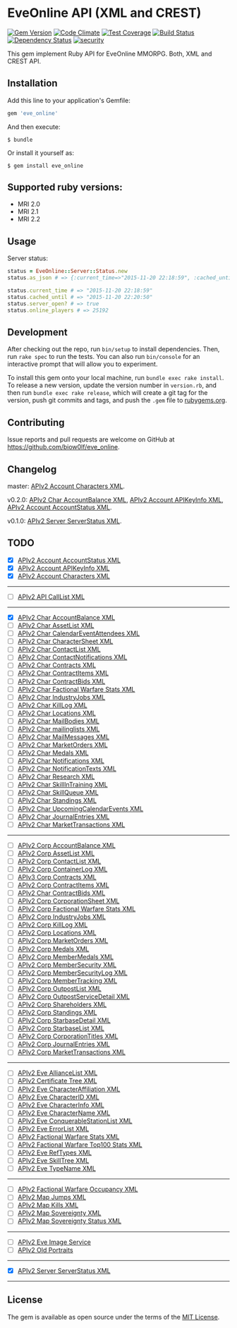 # EveOnline API (XML and CREST)

[![Gem Version](https://badge.fury.io/rb/eve_online.svg)](https://badge.fury.io/rb/eve_online)
[![Code Climate](https://codeclimate.com/github/biow0lf/eve_online/badges/gpa.svg)](https://codeclimate.com/github/biow0lf/eve_online)
[![Test Coverage](https://codeclimate.com/github/biow0lf/eve_online/badges/coverage.svg)](https://codeclimate.com/github/biow0lf/eve_online/coverage)
[![Build Status](https://travis-ci.org/biow0lf/eve_online.svg?branch=master)](https://travis-ci.org/biow0lf/eve_online)
[![Dependency Status](https://gemnasium.com/biow0lf/eve_online.svg)](https://gemnasium.com/biow0lf/eve_online)
[![security](https://hakiri.io/github/biow0lf/eve_online/master.svg)](https://hakiri.io/github/biow0lf/eve_online/master)

This gem implement Ruby API for EveOnline MMORPG. Both, XML and CREST API.

## Installation

Add this line to your application's Gemfile:

```ruby
gem 'eve_online'
```

And then execute:

    $ bundle

Or install it yourself as:

    $ gem install eve_online

## Supported ruby versions:

 * MRI 2.0
 * MRI 2.1
 * MRI 2.2

## Usage

Server status:
```ruby
status = EveOnline::Server::Status.new
status.as_json # => {:current_time=>"2015-11-20 22:18:59", :cached_until=>"2015-11-20 22:20:50", :server_open=>true, :online_players=>25192}

status.current_time # => "2015-11-20 22:18:59"
status.cached_until # => "2015-11-20 22:20:50"
status.server_open? # => true
status.online_players # => 25192
```

## Development

After checking out the repo, run `bin/setup` to install dependencies. Then, run `rake spec` to run the tests. You can also run `bin/console` for an interactive prompt that will allow you to experiment.

To install this gem onto your local machine, run `bundle exec rake install`. To release a new version, update the version number in `version.rb`, and then run `bundle exec rake release`, which will create a git tag for the version, push git commits and tags, and push the `.gem` file to [rubygems.org](https://rubygems.org).

## Contributing

Issue reports and pull requests are welcome on GitHub at https://github.com/biow0lf/eve_online.

## Changelog

master: [APIv2 Account Characters XML](http://wiki.eve-id.net/APIv2_Account_Characters_XML).

v0.2.0: [APIv2 Char AccountBalance XML](http://wiki.eve-id.net/APIv2_Char_AccountBalance_XML), [APIv2 Account APIKeyInfo XML](http://wiki.eve-id.net/APIv2_Account_APIKeyInfo_XML), [APIv2 Account AccountStatus XML](http://wiki.eve-id.net/APIv2_Account_AccountStatus_XML).

v0.1.0: [APIv2 Server ServerStatus XML](http://wiki.eve-id.net/APIv2_Server_ServerStatus_XML).

## TODO

- [x] [APIv2 Account AccountStatus XML](http://wiki.eve-id.net/APIv2_Account_AccountStatus_XML)
- [x] [APIv2 Account APIKeyInfo XML](http://wiki.eve-id.net/APIv2_Account_APIKeyInfo_XML)
- [x] [APIv2 Account Characters XML](http://wiki.eve-id.net/APIv2_Account_Characters_XML)

----

- [ ] [APIv2 API CallList XML](http://wiki.eve-id.net/APIv2_API_CallList_XML)

----

- [x] [APIv2 Char AccountBalance XML](http://wiki.eve-id.net/APIv2_Char_AccountBalance_XML)
- [ ] [APIv2 Char AssetList XML](http://wiki.eve-id.net/APIv2_Char_AssetList_XML)
- [ ] [APIv2 Char CalendarEventAttendees XML](http://wiki.eve-id.net/APIv2_Char_CalendarEventAttendees_XML)
- [ ] [APIv2 Char CharacterSheet XML](http://wiki.eve-id.net/APIv2_Char_CharacterSheet_XML)
- [ ] [APIv2 Char ContactList XML](http://wiki.eve-id.net/APIv2_Char_ContactList_XML)
- [ ] [APIv2 Char ContactNotifications XML](http://wiki.eve-id.net/APIv2_Char_ContactNotifications_XML)
- [ ] [APIv2 Char Contracts XML](http://wiki.eve-id.net/APIv2_Char_Contracts_XML)
- [ ] [APIv2 Char ContractItems XML](http://wiki.eve-id.net/APIv2_Char_ContractItems_XML)
- [ ] [APIv2 Char ContractBids XML](http://wiki.eve-id.net/APIv2_Char_ContractBids_XML)
- [ ] [APIv2 Char Factional Warfare Stats XML](http://wiki.eve-id.net/APIv2_Char_Factional_Warfare_Stats_XML)
- [ ] [APIv2 Char IndustryJobs XML](http://wiki.eve-id.net/APIv2_Char_IndustryJobs_XML)
- [ ] [APIv2 Char KillLog XML](http://wiki.eve-id.net/APIv2_Char_KillLog_XML)
- [ ] [APIv2 Char Locations XML](http://wiki.eve-id.net/APIv2_Char_Locations_XML)
- [ ] [APIv2 Char MailBodies XML](http://wiki.eve-id.net/APIv2_Char_MailBodies_XML)
- [ ] [APIv2 Char mailinglists XML](http://wiki.eve-id.net/APIv2_Char_mailinglists_XML)
- [ ] [APIv2 Char MailMessages XML](http://wiki.eve-id.net/APIv2_Char_MailMessages_XML)
- [ ] [APIv2 Char MarketOrders XML](http://wiki.eve-id.net/APIv2_Char_MarketOrders_XML)
- [ ] [APIv2 Char Medals XML](http://wiki.eve-id.net/APIv2_Char_Medals_XML)
- [ ] [APIv2 Char Notifications XML](http://wiki.eve-id.net/APIv2_Char_Notifications_XML)
- [ ] [APIv2 Char NotificationTexts XML](http://wiki.eve-id.net/APIv2_Char_NotificationTexts_XML)
- [ ] [APIv2 Char Research XML](http://wiki.eve-id.net/APIv2_Char_Research_XML)
- [ ] [APIv2 Char SkillInTraining XML](http://wiki.eve-id.net/APIv2_Char_SkillInTraining_XML)
- [ ] [APIv2 Char SkillQueue XML](http://wiki.eve-id.net/APIv2_Char_SkillQueue_XML)
- [ ] [APIv2 Char Standings XML](http://wiki.eve-id.net/APIv2_Char_Standings_XML)
- [ ] [APIv2 Char UpcomingCalendarEvents XML](http://wiki.eve-id.net/APIv2Char_UpcomingCalendarEvents_XML)
- [ ] [APIv2 Char JournalEntries XML](http://wiki.eve-id.net/APIv2_Char_JournalEntries_XML)
- [ ] [APIv2 Char MarketTransactions XML](http://wiki.eve-id.net/APIv2_Char_MarketTransactions_XML)

----

- [ ] [APIv2 Corp AccountBalance XML](http://wiki.eve-id.net/APIv2_Corp_AccountBalance_XML)
- [ ] [APIv2 Corp AssetList XML](http://wiki.eve-id.net/APIv2_Corp_AssetList_XML)
- [ ] [APIv2 Corp ContactList XML](http://wiki.eve-id.net/APIv2_Corp_ContactList_XML)
- [ ] [APIv2 Corp ContainerLog XML](http://wiki.eve-id.net/APIv2_Corp_ContainerLog_XML)
- [ ] [APIv3 Corp Contracts XML](http://wiki.eve-id.net/APIv3_Corp_Contracts_XML)
- [ ] [APIv2 Corp ContractItems XML](http://wiki.eve-id.net/APIv2_Corp_ContractItems_XML)
- [ ] [APIv2 Char ContractBids XML](http://wiki.eve-id.net/APIv2_Char_ContractBids_XML)
- [ ] [APIv2 Corp CorporationSheet XML](http://wiki.eve-id.net/APIv2_Corp_CorporationSheet_XML)
- [ ] [APIv2 Corp Factional Warfare Stats XML](http://wiki.eve-id.net/APIv2_Corp_Factional_Warfare_Stats_XML)
- [ ] [APIv2 Corp IndustryJobs XML](http://wiki.eve-id.net/APIv2_Corp_IndustryJobs_XML)
- [ ] [APIv2 Corp KillLog XML](http://wiki.eve-id.net/APIv2_Corp_KillLog_XML)
- [ ] [APIv2 Corp Locations XML](http://wiki.eve-id.net/APIv2_Corp_Locations_XML)
- [ ] [APIv2 Corp MarketOrders XML](http://wiki.eve-id.net/APIv2_Corp_MarketOrders_XML)
- [ ] [APIv2 Corp Medals XML](http://wiki.eve-id.net/APIv2_Corp_Medals_XML)
- [ ] [APIv2 Corp MemberMedals XML](http://wiki.eve-id.net/APIv2_Corp_MemberMedals_XML)
- [ ] [APIv2 Corp MemberSecurity XML](http://wiki.eve-id.net/APIv2_Corp_MemberSecurity_XML)
- [ ] [APIv2 Corp MemberSecurityLog XML](http://wiki.eve-id.net/APIv2_Corp_MemberSecurityLog_XML)
- [ ] [APIv2 Corp MemberTracking XML](http://wiki.eve-id.net/APIv2_Corp_MemberTracking_XML)
- [ ] [APIv2 Corp OutpostList XML](http://wiki.eve-id.net/APIv2_Corp_OutpostList_XML)
- [ ] [APIv2 Corp OutpostServiceDetail XML](http://wiki.eve-id.net/APIv2_Corp_OutpostServiceDetail_XML)
- [ ] [APIv2 Corp Shareholders XML](http://wiki.eve-id.net/APIv2_Corp_Shareholders_XML)
- [ ] [APIv2 Corp Standings XML](http://wiki.eve-id.net/APIv2_Corp_Standings_XML)
- [ ] [APIv2 Corp StarbaseDetail XML](http://wiki.eve-id.net/APIv2_Corp_StarbaseDetail_XML)
- [ ] [APIv2 Corp StarbaseList XML](http://wiki.eve-id.net/APIv2_Corp_StarbaseList_XML)
- [ ] [APIv2 Corp CorporationTitles XML](http://wiki.eve-id.net/APIv2_Corp_CorporationTitles_XML)
- [ ] [APIv2 Corp JournalEntries XML](http://wiki.eve-id.net/APIv2_Corp_JournalEntries_XML)
- [ ] [APIv2 Corp MarketTransactions XML](http://wiki.eve-id.net/APIv2_Corp_MarketTransactions_XML)

----

- [ ] [APIv2 Eve AllianceList XML](http://wiki.eve-id.net/APIv2_Eve_AllianceList_XML)
- [ ] [APIv2 Certificate Tree XML](http://wiki.eve-id.net/APIv2_Certificate_Tree_XML)
- [ ] [APIv2 Eve CharacterAffiliation XML](http://wiki.eve-id.net/APIv2_Page_Index?title=APIv2_Eve_CharacterAffiliation_XML&action=edit&redlink=1)
- [ ] [APIv2 Eve CharacterID XML](http://wiki.eve-id.net/APIv2_Eve_CharacterID_XML)
- [ ] [APIv2 Eve CharacterInfo XML](http://wiki.eve-id.net/APIv2_Eve_CharacterInfo_XML)
- [ ] [APIv2 Eve CharacterName XML](http://wiki.eve-id.net/APIv2_Eve_CharacterName_XML)
- [ ] [APIv2 Eve ConquerableStationList XML](http://wiki.eve-id.net/APIv2_Eve_ConquerableStationList_XML)
- [ ] [APIv2 Eve ErrorList XML](http://wiki.eve-id.net/APIv2_Eve_ErrorList_XML)
- [ ] [APIv2 Factional Warfare Stats XML](http://wiki.eve-id.net/APIv2_Factional_Warfare_Stats_XML)
- [ ] [APIv2 Factional Warfare Top100 Stats XML](http://wiki.eve-id.net/APIv2_Factional_Warfare_Top100_Stats_XML)
- [ ] [APIv2 Eve RefTypes XML](http://wiki.eve-id.net/APIv2_Eve_RefTypes_XML)
- [ ] [APIv2 Eve SkillTree XML](http://wiki.eve-id.net/APIv2_Eve_SkillTree_XML)
- [ ] [APIv2 Eve TypeName XML](http://wiki.eve-id.net/APIv2_Eve_TypeName_XML)

----

- [ ] [APIv2 Factional Warfare Occupancy XML](http://wiki.eve-id.net/APIv2_Factional_Warfare_Occupancy_XML)
- [ ] [APIv2 Map Jumps XML](http://wiki.eve-id.net/APIv2_Map_Jumps_XML)
- [ ] [APIv2 Map Kills XML](http://wiki.eve-id.net/APIv2_Map_Kills_XML)
- [ ] [APIv2 Map Sovereignty XML](http://wiki.eve-id.net/APIv2_Map_Sovereignty_XML)
- [ ] [APIv2 Map Sovereignty Status XML](http://wiki.eve-id.net/APIv2_Map_Sovereignty_Status_XML)

----

- [ ] [APIv2 Eve Image Service](http://wiki.eve-id.net/APIv2_Eve_Image_Service)
- [ ] [APIv2 Old Portraits](http://wiki.eve-id.net/APIv2_Old_Portraits)

----

- [x] [APIv2 Server ServerStatus XML](http://wiki.eve-id.net/APIv2_Server_ServerStatus_XML)

----


## License

The gem is available as open source under the terms of the [MIT License](http://opensource.org/licenses/MIT).

